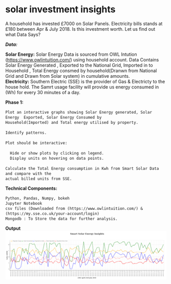 # solar investment insights
A household has invested £7000 on Solar Panels. Electricity bills stands at £180 between Apr &amp; July 2018. Is this investment worth. Let us find out what Data Says?

***Data:*** 

  **Solar Energy:** Solar Energy Data is sourced from OWL Intution (https://www.owlintuition.com/) using household account.
        Data Contains Solar Energy Generated , Exported to the National Grid, Imported in to Household , 
        Total Energy consmed by   household(Dranwn from National Grid and Drawn from Solar system) in cumulative amounts.  
  **Electricity:** Southern Electric (SSE) is the provider of Gas & Electricty to the house hold. 
        The Samrt usage facility will provide us energy consumed in (Wh) for every 30 minutes of a day.
 
**Phase 1:**

    Plot an interactive graphs showing Solar Energy generated, Solar Energy  Exported, Solar Energy Consumed by 
    Household(Imported) and Total energy utilised by property. 
    
    Identify patterns.
    
    Plot should be interactive: 
    
      Hide or show plots by clicking on legend.
      Display units on hovering on data points.
      
    Calculate the Total Energy consumption in Kwh from Smart Solar Data and compare with the 
    actual billed units from SSE.
    
**Technical Components:**

    Python, Pandas, Numpy, bokeh
    Jupyter Notebook
    csv files (Downloaded from (https://www.owlintuition.com/) & (https://my.sse.co.uk/your-account/login)
    Mongodb : To Store the data for further analysis.
 **Output**
 ![alt text](24Apr-23July2018_smart_Solar_insights.png)
    
        
  
